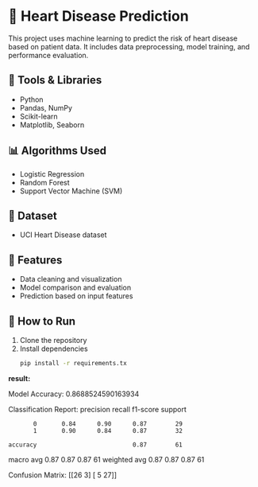 # 💓 Heart Disease Prediction

This project uses machine learning to predict the risk of heart disease based on patient data. It includes data preprocessing, model training, and performance evaluation.

## 🔧 Tools & Libraries
- Python
- Pandas, NumPy
- Scikit-learn
- Matplotlib, Seaborn

## 📊 Algorithms Used
- Logistic Regression
- Random Forest
- Support Vector Machine (SVM)

## 📁 Dataset
- UCI Heart Disease dataset

## 🚀 Features
- Data cleaning and visualization
- Model comparison and evaluation
- Prediction based on input features

## 📌 How to Run
1. Clone the repository  
2. Install dependencies  
   ```bash
   pip install -r requirements.tx
**result:**

Model Accuracy: 0.8688524590163934

Classification Report:
               precision    recall  f1-score   support

           0       0.84      0.90      0.87        29
           1       0.90      0.84      0.87        32

    accuracy                           0.87        61
   macro avg       0.87      0.87      0.87        61
weighted avg       0.87      0.87      0.87        61


Confusion Matrix:
 [[26  3]
 [ 5 27]]
